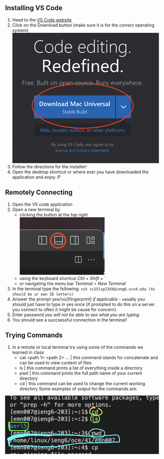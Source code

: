 ## Installing VS Code
1. Head to the [VS Code website](https://code.visualstudio.com/)
2. Click on the Download button (make sure it is for the correct operating system)
![Image](<https://github.com/emngi/cse15l-lab-reports/blob/main/vs.png?raw=true>)
4. Follow the directions for the installer!
5. Open the desktop shortcut or where ever you have downloaded the application and enjoy :P

## Remotely Connecting
1. Open the VS code application
2. Open a new terminal by
    - clicking the button at the top right
    ![Image](<https://github.com/emngi/cse15l-lab-reports/blob/main/term.png?raw=true>)
    - using the keyboard shortcut *Ctrl + Shift + `*
    - or navigating the menu bar *Terminal > New Terminal*
3. In the terminal type the following:
`ssh cs15lsp23XX@ieng6.ucsd.edu (Xs should be ur own ID letters)`
4. Answer the prompt yes/no/[fingerprint] *if applicable* 
        - usually you should just have to type in yes once (if prompted to do this on a server you connect to often it might be cause for concern)
6. Enter password *you will not be able to see what you are typing*
7. You should see a succsessful connection in the terminal!

## Trying Commands
1. In a remote or local terminal try using some of the commands we learned in class
    - cat <path 1> <path 2> ... | this command stands for concatenate and can be used to view content of files
    - ls <path> | this command prints a list of everything inside a directory
    - pwd | this command prints the full path name of your current directory 
    - cd <path> | this command can be used to change the current working directory
Some examples of output for the commands are:
    
![Image](<https://github.com/emngi/cse15l-lab-reports/blob/main/cmds.png?raw=true>)
